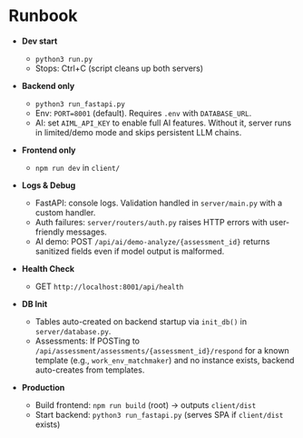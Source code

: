 # Runbook

- __Dev start__
  - `python3 run.py`
  - Stops: Ctrl+C (script cleans up both servers)

- __Backend only__
  - `python3 run_fastapi.py`
  - Env: `PORT=8001` (default). Requires `.env` with `DATABASE_URL`.
  - AI: set `AIML_API_KEY` to enable full AI features. Without it, server runs in limited/demo mode and skips persistent LLM chains.

- __Frontend only__
  - `npm run dev` in `client/`

- __Logs & Debug__
  - FastAPI: console logs. Validation handled in `server/main.py` with a custom handler.
  - Auth failures: `server/routers/auth.py` raises HTTP errors with user-friendly messages.
  - AI demo: POST `/api/ai/demo-analyze/{assessment_id}` returns sanitized fields even if model output is malformed.

- __Health Check__
  - GET `http://localhost:8001/api/health`

- __DB Init__
  - Tables auto-created on backend startup via `init_db()` in `server/database.py`.
  - Assessments: If POSTing to `/api/assessment/assessments/{assessment_id}/respond` for a known template (e.g., `work_env_matchmaker`) and no instance exists, backend auto-creates from templates.

- __Production__
  - Build frontend: `npm run build` (root) -> outputs `client/dist`
  - Start backend: `python3 run_fastapi.py` (serves SPA if `client/dist` exists)
